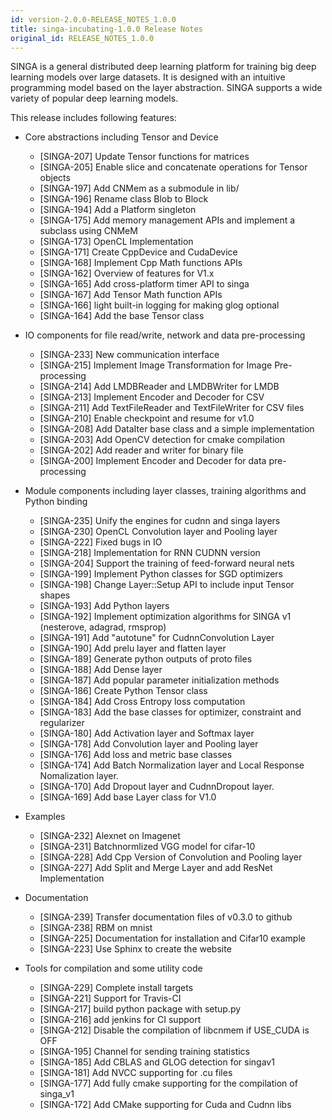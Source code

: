 ```yaml
---
id: version-2.0.0-RELEASE_NOTES_1.0.0
title: singa-incubating-1.0.0 Release Notes
original_id: RELEASE_NOTES_1.0.0
---
```


<!--- Licensed to the Apache Software Foundation (ASF) under one or more contributor license agreements.  See the NOTICE file distributed with this work for additional information regarding copyright ownership.  The ASF licenses this file to you under the Apache License, Version 2.0 (the "License"); you may not use this file except in compliance with the License.  You may obtain a copy of the License at http://www.apache.org/licenses/LICENSE-2.0 Unless required by applicable law or agreed to in writing, software distributed under the License is distributed on an "AS IS" BASIS, WITHOUT WARRANTIES OR CONDITIONS OF ANY KIND, either express or implied.  See the License for the specific language governing permissions and limitations under the License.  -->

SINGA is a general distributed deep learning platform for training big deep
learning models over large datasets. It is designed with an intuitive
programming model based on the layer abstraction. SINGA supports a wide variety
of popular deep learning models.

This release includes following features:

  * Core abstractions including Tensor and Device
      * [SINGA-207]  Update Tensor functions for matrices
      * [SINGA-205]  Enable slice and concatenate operations for Tensor objects
      * [SINGA-197]  Add CNMem as a submodule in lib/
      * [SINGA-196]  Rename class Blob to Block
      * [SINGA-194]  Add a Platform singleton
      * [SINGA-175]  Add memory management APIs and implement a subclass using CNMeM
      * [SINGA-173]  OpenCL Implementation
      * [SINGA-171]  Create CppDevice and CudaDevice
      * [SINGA-168]  Implement Cpp Math functions APIs
      * [SINGA-162]  Overview of features for V1.x
      * [SINGA-165]  Add cross-platform timer API to singa
      * [SINGA-167]  Add Tensor Math function APIs
      * [SINGA-166]  light built-in logging for making glog optional
      * [SINGA-164]  Add the base Tensor class


  * IO components for file read/write, network and data pre-processing
      * [SINGA-233]  New communication interface
      * [SINGA-215]  Implement Image Transformation for Image Pre-processing
      * [SINGA-214]  Add LMDBReader and LMDBWriter for LMDB
      * [SINGA-213]  Implement Encoder and Decoder for CSV
      * [SINGA-211]  Add TextFileReader and TextFileWriter for CSV files
      * [SINGA-210]  Enable checkpoint and resume for v1.0
      * [SINGA-208]  Add DataIter base class and a simple implementation
      * [SINGA-203]  Add OpenCV detection for cmake compilation
      * [SINGA-202]  Add reader and writer for binary file
      * [SINGA-200]  Implement Encoder and Decoder for data pre-processing



  * Module components including layer classes, training algorithms and Python binding
      * [SINGA-235]  Unify the engines for cudnn and singa layers
      * [SINGA-230]  OpenCL Convolution layer and Pooling layer
      * [SINGA-222]  Fixed bugs in IO
      * [SINGA-218]  Implementation for RNN CUDNN version
      * [SINGA-204]  Support the training of feed-forward neural nets
      * [SINGA-199]  Implement Python classes for SGD optimizers
      * [SINGA-198]  Change Layer::Setup API to include input Tensor shapes
      * [SINGA-193]  Add Python layers
      * [SINGA-192]  Implement optimization algorithms for SINGA v1 (nesterove, adagrad, rmsprop)
      * [SINGA-191]  Add "autotune" for CudnnConvolution Layer
      * [SINGA-190]  Add prelu layer and flatten layer
      * [SINGA-189]  Generate python outputs of proto files
      * [SINGA-188]  Add Dense layer
      * [SINGA-187]  Add popular parameter initialization methods
      * [SINGA-186]  Create Python Tensor class
      * [SINGA-184]  Add Cross Entropy loss computation
      * [SINGA-183]  Add the base classes for optimizer, constraint and regularizer
      * [SINGA-180]  Add Activation layer and Softmax layer
      * [SINGA-178]  Add Convolution layer and Pooling layer
      * [SINGA-176]  Add loss and metric base classes
      * [SINGA-174]  Add Batch Normalization layer and Local Response Nomalization layer.
      * [SINGA-170]  Add Dropout layer and CudnnDropout layer.
      * [SINGA-169]  Add base Layer class for V1.0


  * Examples
      * [SINGA-232]  Alexnet on Imagenet
      * [SINGA-231]  Batchnormlized VGG model for cifar-10
      * [SINGA-228]  Add Cpp Version of Convolution and Pooling layer
      * [SINGA-227]  Add Split and Merge Layer and add ResNet Implementation

  * Documentation
      * [SINGA-239]  Transfer documentation files of v0.3.0 to github
      * [SINGA-238]  RBM on mnist
      * [SINGA-225]  Documentation for installation and Cifar10 example
      * [SINGA-223]  Use Sphinx to create the website

  * Tools for compilation and some utility code
      * [SINGA-229]  Complete install targets
      * [SINGA-221]  Support for Travis-CI
      * [SINGA-217]  build python package with setup.py
      * [SINGA-216]  add jenkins for CI support
      * [SINGA-212]  Disable the compilation of libcnmem if USE_CUDA is OFF
      * [SINGA-195]  Channel for sending training statistics
      * [SINGA-185]  Add CBLAS and GLOG detection for singav1
      * [SINGA-181]  Add NVCC supporting for .cu files
      * [SINGA-177]  Add fully cmake supporting for the compilation of singa_v1
      * [SINGA-172]  Add CMake supporting for Cuda and Cudnn libs
